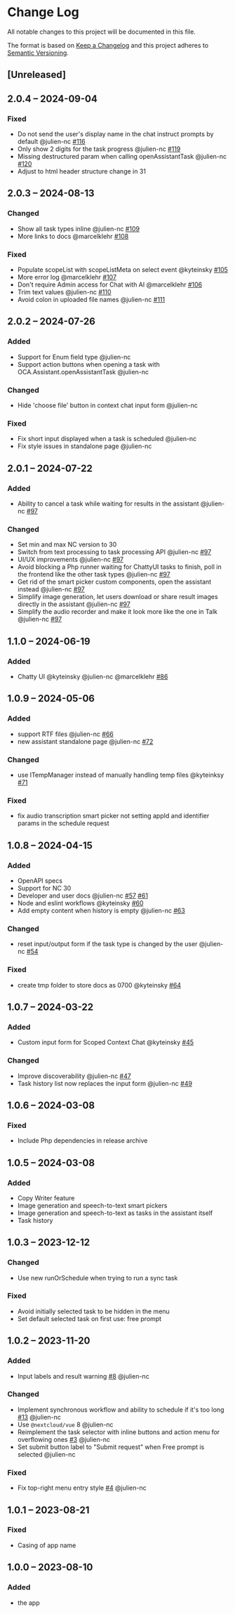 # Change Log
All notable changes to this project will be documented in this file.

The format is based on [Keep a Changelog](http://keepachangelog.com/)
and this project adheres to [Semantic Versioning](http://semver.org/).

## [Unreleased]

## 2.0.4 – 2024-09-04

### Fixed

- Do not send the user's display name in the chat instruct prompts by default @julien-nc [#116](https://github.com/nextcloud/assistant/pull/116)
- Only show 2 digits for the task progress @julien-nc [#119](https://github.com/nextcloud/assistant/pull/119)
- Missing destructured param when calling openAssistantTask @julien-nc [#120](https://github.com/nextcloud/assistant/pull/120)
- Adjust to html header structure change in 31

## 2.0.3 – 2024-08-13

### Changed

- Show all task types inline @julien-nc [#109](https://github.com/nextcloud/assistant/pull/109)
- More links to docs @marcelklehr [#108](https://github.com/nextcloud/assistant/pull/108)

### Fixed

- Populate scopeList with scopeListMeta on select event @kyteinsky [#105](https://github.com/nextcloud/assistant/pull/105)
- More error log @marcelklehr [#107](https://github.com/nextcloud/assistant/pull/107)
- Don't require Admin access for Chat with AI @marcelklehr [#106](https://github.com/nextcloud/assistant/pull/106)
- Trim text values @julien-nc [#110](https://github.com/nextcloud/assistant/pull/110)
- Avoid colon in uploaded file names @julien-nc [#111](https://github.com/nextcloud/assistant/pull/111)

## 2.0.2 – 2024-07-26

### Added

- Support for Enum field type @julien-nc
- Support action buttons when opening a task with OCA.Assistant.openAssistantTask @julien-nc

### Changed

- Hide 'choose file' button in context chat input form @julien-nc

### Fixed

- Fix short input displayed when a task is scheduled @julien-nc
- Fix style issues in standalone page @julien-nc

## 2.0.1 – 2024-07-22

### Added

- Ability to cancel a task while waiting for results in the assistant @julien-nc [#97](https://github.com/nextcloud/assistant/pull/97)

### Changed

- Set min and max NC version to 30
- Switch from text processing to task processing API @julien-nc [#97](https://github.com/nextcloud/assistant/pull/97)
- UI/UX improvements @julien-nc [#97](https://github.com/nextcloud/assistant/pull/97)
- Avoid blocking a Php runner waiting for ChattyUI tasks to finish, poll in the frontend like the other task types @julien-nc [#97](https://github.com/nextcloud/assistant/pull/97)
- Get rid of the smart picker custom components, open the assistant instead @julien-nc [#97](https://github.com/nextcloud/assistant/pull/97)
- Simplify image generation, let users download or share result images directly in the assistant @julien-nc [#97](https://github.com/nextcloud/assistant/pull/97)
- Simplify the audio recorder and make it look more like the one in Talk @julien-nc [#97](https://github.com/nextcloud/assistant/pull/97)

## 1.1.0 – 2024-06-19

### Added

- Chatty UI @kyteinsky @julien-nc @marcelklehr [#86](https://github.com/nextcloud/assistant/pull/86)


## 1.0.9 – 2024-05-06

### Added

- support RTF files @julien-nc [#66](https://github.com/nextcloud/assistant/pull/66)
- new assistant standalone page @julien-nc [#72](https://github.com/nextcloud/assistant/pull/72)

### Changed

- use ITempManager instead of manually handling temp files @kyteinksy [#71](https://github.com/nextcloud/assistant/pull/71)

### Fixed

- fix audio transcription smart picker not setting appId and identifier params in the schedule request

## 1.0.8 – 2024-04-15

### Added

- OpenAPI specs
- Support for NC 30
- Developer and user docs @julien-nc [#57](https://github.com/nextcloud/assistant/pull/57) [#61](https://github.com/nextcloud/assistant/pull/61)
- Node and eslint workflows @kyteinsky [#60](https://github.com/nextcloud/assistant/pull/60)
- Add empty content when history is empty @julien-nc [#63](https://github.com/nextcloud/assistant/pull/63)

### Changed

- reset input/output form if the task type is changed by the user @julien-nc [#54](https://github.com/nextcloud/assistant/pull/54)

### Fixed

- create tmp folder to store docs as 0700 @kyteinsky [#64](https://github.com/nextcloud/assistant/pull/64)

## 1.0.7 – 2024-03-22

### Added

- Custom input form for Scoped Context Chat @kyteinsky [#45](https://github.com/nextcloud/assistant/pull/45)

### Changed

- Improve discoverability @julien-nc [#47](https://github.com/nextcloud/assistant/pull/47)
- Task history list now replaces the input form @julien-nc [#49](https://github.com/nextcloud/assistant/pull/49)

## 1.0.6 – 2024-03-08

### Fixed

- Include Php dependencies in release archive

## 1.0.5 – 2024-03-08

### Added

- Copy Writer feature
- Image generation and speech-to-text smart pickers
- Image generation and speech-to-text as tasks in the assistant itself
- Task history

## 1.0.3 – 2023-12-12

### Changed

- Use new runOrSchedule when trying to run a sync task

### Fixed

- Avoid initially selected task to be hidden in the menu
- Set default selected task on first use: free prompt

## 1.0.2 – 2023-11-20

### Added

- Input labels and result warning [#8](https://github.com/nextcloud/assistant/pull/8) @julien-nc

### Changed

- Implement synchronous workflow and ability to schedule if it's too long [#13](https://github.com/nextcloud/assistant/pull/13) @julien-nc
- Use `@nextcloud/vue` 8 @julien-nc
- Reimplement the task selector with inline buttons and action menu for overflowing ones [#3](https://github.com/nextcloud/assistant/pull/3) @julien-nc
- Set submit button label to "Submit request" when Free prompt is selected @julien-nc

### Fixed

- Fix top-right menu entry style [#4](https://github.com/nextcloud/assistant/issues/4) @julien-nc

## 1.0.1 – 2023-08-21

### Fixed

- Casing of app name

## 1.0.0 – 2023-08-10
### Added
* the app
